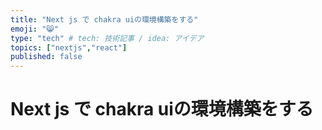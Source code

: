 ```yaml
---
title: "Next js で chakra uiの環境構築をする"
emoji: "😸"
type: "tech" # tech: 技術記事 / idea: アイデア
topics: ["nextjs","react"]
published: false
---
```

# Next js で chakra uiの環境構築をする